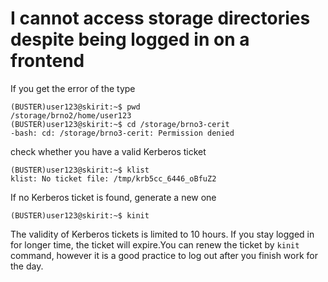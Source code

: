 # I cannot access storage directories despite being logged in on a frontend

If you get the error of the type

    (BUSTER)user123@skirit:~$ pwd
    /storage/brno2/home/user123
    (BUSTER)user123@skirit:~$ cd /storage/brno3-cerit
    -bash: cd: /storage/brno3-cerit: Permission denied

check whether you have a valid Kerberos ticket

    (BUSTER)user123@skirit:~$ klist
    klist: No ticket file: /tmp/krb5cc_6446_oBfuZ2
    
If no Kerberos ticket is found, generate a new one

    (BUSTER)user123@skirit:~$ kinit

The validity of Kerberos tickets is limited to 10 hours. If you stay logged in for longer time, the ticket will expire.You can renew the ticket by `kinit` command, however it is a good practice to log out after you finish work for the day.




